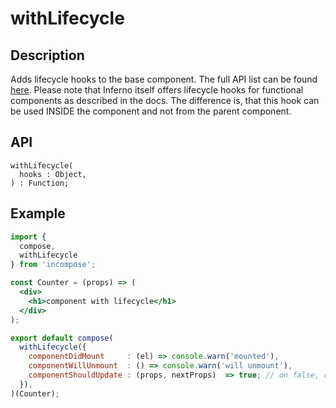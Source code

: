 # withLifecycle
## Description
Adds lifecycle hooks to the base component. The full API list can be found [here](https://infernojs.org/docs/guides/components).
Please note that Inferno itself offers lifecycle hooks for functional components as described in the docs.
The difference is, that this hook can be used INSIDE the component and not from the parent component.

## API
```
withLifecycle(
  hooks : Object,
) : Function;
```

## Example
```jsx
import {
  compose,
  withLifecycle
} from 'incompose';

const Counter = (props) => (
  <div>
    <h1>component with lifecycle</h1>
  </div>
);

export default compose(
  withLifecycle({
    componentDidMount     : (el) => console.warn('mounted'),
    componentWillUnmount  : () => console.warn('will unmount'),
    componentShouldUpdate : (props, nextProps)  => true; // on false, component won't update
  }),
)(Counter);
```
